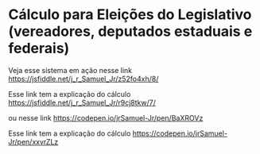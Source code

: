 # Cálculo para Eleições do Legislativo (vereadores, deputados estaduais e federais)

Veja esse sistema em ação nesse link
https://jsfiddle.net/j_r_Samuel_Jr/z52fo4xh/8/

Esse link tem a explicação do cálculo
https://jsfiddle.net/j_r_Samuel_Jr/r9cj8tkw/7/

ou nesse link
https://codepen.io/jrSamuel-Jr/pen/BaXROVz

Esse link tem a explicação do cálculo
https://codepen.io/jrSamuel-Jr/pen/xxvrZLz
